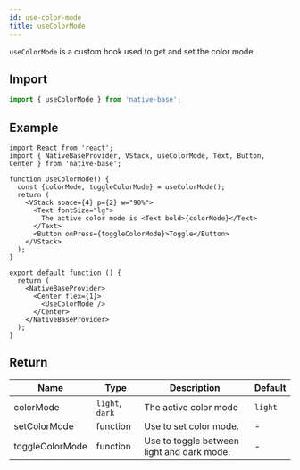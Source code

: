 ```yaml
---
id: use-color-mode
title: useColorMode
---
```


`useColorMode` is a custom hook used to get and set the color mode.

## Import

```jsx
import { useColorMode } from 'native-base';
```

## Example

```SnackPlayer name=useColorMode
import React from 'react';
import { NativeBaseProvider, VStack, useColorMode, Text, Button, Center } from 'native-base';

function UseColorMode() {
  const {colorMode, toggleColorMode} = useColorMode();
  return (
    <VStack space={4} p={2} w="90%">
      <Text fontSize="lg">
        The active color mode is <Text bold>{colorMode}</Text>
      </Text>
      <Button onPress={toggleColorMode}>Toggle</Button>
    </VStack>
  );
}

export default function () {
  return (
    <NativeBaseProvider>
      <Center flex={1}>
        <UseColorMode />
      </Center>
    </NativeBaseProvider>
  );
}

```

## Return

| Name            | Type            | Description                                | Default |
| --------------- | --------------- | ------------------------------------------ | ------- |
| colorMode       | `light`, `dark` | The active color mode                      | `light` |
| setColorMode    | function        | Use to set color mode.                     | -       |
| toggleColorMode | function        | Use to toggle between light and dark mode. | -       |
